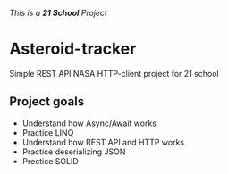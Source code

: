 _This is a **21 School** Project_

# Asteroid-tracker

Simple REST API NASA HTTP-client project for 21 school

## Project goals

* Understand how Async/Await works
* Practice LINQ
* Understand how REST API and HTTP works
* Practice deserializing JSON
* Prectice SOLID
